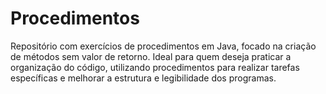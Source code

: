 # Procedimentos
Repositório com exercícios de procedimentos em Java, focado na criação de métodos sem valor de retorno. Ideal para quem deseja praticar a organização do código, utilizando procedimentos para realizar tarefas específicas e melhorar a estrutura e legibilidade dos programas.

